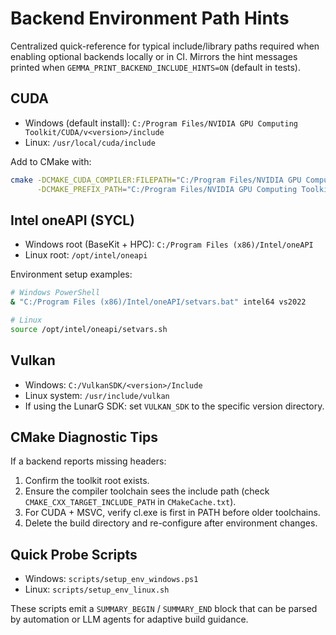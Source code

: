 # Backend Environment Path Hints

Centralized quick-reference for typical include/library paths required when enabling optional backends locally or in CI. Mirrors the hint messages printed when `GEMMA_PRINT_BACKEND_INCLUDE_HINTS=ON` (default in tests).

## CUDA

- Windows (default install): `C:/Program Files/NVIDIA GPU Computing Toolkit/CUDA/v<version>/include`
- Linux: `/usr/local/cuda/include`

Add to CMake with:

```bash
cmake -DCMAKE_CUDA_COMPILER:FILEPATH="C:/Program Files/NVIDIA GPU Computing Toolkit/CUDA/v12.4/bin/nvcc.exe" \
      -DCMAKE_PREFIX_PATH="C:/Program Files/NVIDIA GPU Computing Toolkit/CUDA/v12.4" ..
```

## Intel oneAPI (SYCL)

- Windows root (BaseKit + HPC): `C:/Program Files (x86)/Intel/oneAPI`
- Linux root: `/opt/intel/oneapi`

Environment setup examples:

```bash
# Windows PowerShell
& "C:/Program Files (x86)/Intel/oneAPI/setvars.bat" intel64 vs2022

# Linux
source /opt/intel/oneapi/setvars.sh
```

## Vulkan

- Windows: `C:/VulkanSDK/<version>/Include`
- Linux system: `/usr/include/vulkan`
- If using the LunarG SDK: set `VULKAN_SDK` to the specific version directory.

## CMake Diagnostic Tips

If a backend reports missing headers:

1. Confirm the toolkit root exists.
2. Ensure the compiler toolchain sees the include path (check `CMAKE_CXX_TARGET_INCLUDE_PATH` in `CMakeCache.txt`).
3. For CUDA + MSVC, verify cl.exe is first in PATH before older toolchains.
4. Delete the build directory and re-configure after environment changes.

## Quick Probe Scripts

- Windows: `scripts/setup_env_windows.ps1`
- Linux: `scripts/setup_env_linux.sh`

These scripts emit a `SUMMARY_BEGIN` / `SUMMARY_END` block that can be parsed by automation or LLM agents for adaptive build guidance.
